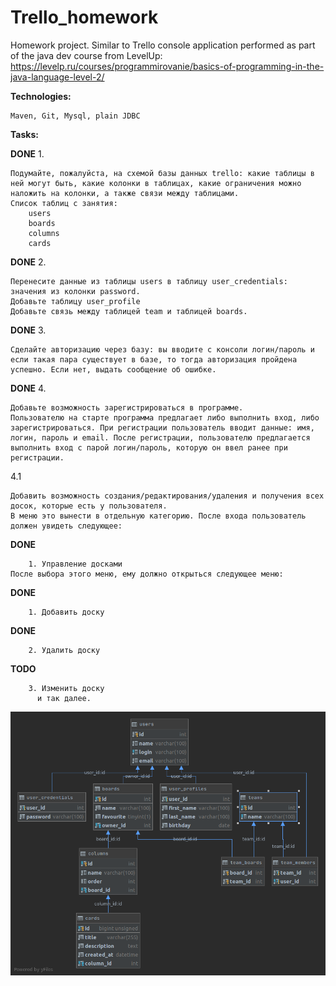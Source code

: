 # Trello_homework
Homework project. Similar to Trello console application performed as part of the java dev course from LevelUp:
https://levelp.ru/courses/programmirovanie/basics-of-programming-in-the-java-language-level-2/

**Technologies:**

    Maven, Git, Mysql, plain JDBC

**Tasks:**

**DONE** 1.

    Подумайте, пожалуйста, на схемой базы данных trello: какие таблицы в ней могут быть, какие колонки в таблицах, какие ограничения можно наложить на колонки, а также связи между таблицами.
    Список таблиц с занятия:
        users
        boards
        columns
        cards
        
**DONE** 2.

    Перенесите данные из таблицы users в таблицу user_credentials: значения из колонки password.
    Добавьте таблицу user_profile
    Добавьте связь между таблицей team и таблицей boards.

**DONE** 3.

    Сделайте авторизацию через базу: вы вводите с консоли логин/пароль и если такая пара существует в базе, то тогда авторизация пройдена успешно. Если нет, выдать сообщение об ошибке.

**DONE** 4.
   
    Добавьте возможность зарегистрироваться в программе.
    Пользователю на старте программа предлагает либо выполнить вход, либо зарегистрироваться. При регистрации пользователь вводит данные: имя, логин, пароль и email. После регистрации, пользователю предлагается выполнить вход с парой логин/пароль, которую он ввел ранее при регистрации.

4.1
    
    Добавить возможность создания/редактирования/удаления и получения всех досок, которые есть у пользователя.
    В меню это вынести в отдельную категорию. После входа пользователь должен увидеть следующее:
  
**DONE**

        1. Управление досками
    После выбора этого меню, ему должно открыться следующее меню:
**DONE**

        1. Добавить доску
**DONE**

        2. Удалить доску
**TODO**

        3. Изменить доску
          и так далее. 

![db diagram](db_diagram.png)
